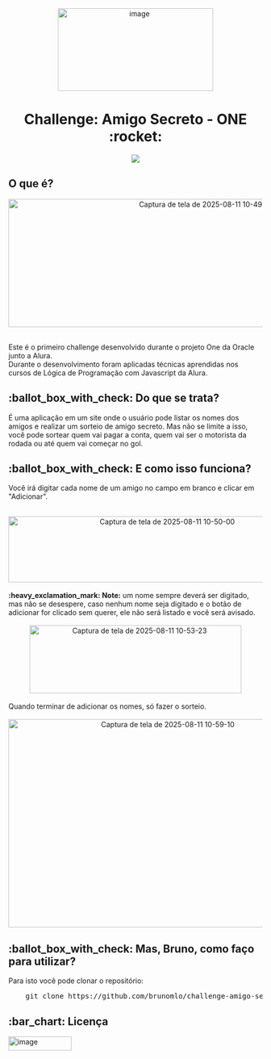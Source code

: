 <div align = "center" >
<img width="308" height="164" alt="image" src="https://github.com/user-attachments/assets/9f90b022-eb09-4cc8-96eb-95a15f12c1a6"  />
</div>
<h1 align="center"> Challenge: Amigo Secreto - ONE :rocket: </h1>
<p align="center">
<img loading="lazy"  src="http://img.shields.io/static/v1?label=STATUS&message=CONCLUIDO&color=GREEN&style=for-the-badge"/>
</p>


<h2> O que é? </h2> 
<div align = "center" >
<img align="center" width="767" height="254" alt="Captura de tela de 2025-08-11 10-49-41" src="https://github.com/user-attachments/assets/353a2fc7-fd19-4de9-b2cf-e8dce9145534" />
</div>

<p>
  <br>Este é o primeiro challenge desenvolvido durante o projeto One da Oracle junto a Alura.<br> 
  Durante o desenvolvimento foram aplicadas técnicas aprendidas nos cursos de Lógica de Programação com Javascript da Alura. 
</p>
  
<h2> :ballot_box_with_check: Do que se trata? </h2>

<p>
  É uma aplicação em um site onde o usuário pode listar os nomes dos amigos e realizar um sorteio de amigo secreto.
  Mas não se limite a isso, você pode sortear quem vai pagar a conta, quem vai ser o motorista da rodada ou até quem vai começar no gol. 
</p>
  
<h2> :ballot_box_with_check: E como isso funciona? </h2>  

<p>
  Você irá digitar cada nome de um amigo no campo em branco e clicar em "Adicionar". <br><br>
  <div align = "center" >
    <img align="center" width="614" height="131" alt="Captura de tela de 2025-08-11 10-50-00" src="https://github.com/user-attachments/assets/6c664099-ed74-458d-ab2e-c39e20f6cbc7" /><br><br>
  </div>
  <b>:heavy_exclamation_mark: Note:</b> um nome sempre deverá ser digitado, mas não se desespere, caso nenhum nome seja digitado e o botão de adicionar for clicado sem querer, ele não será listado e você será avisado. <br><br>
  <div align = "center" >
    <img align="center" width="420" height="135" alt="Captura de tela de 2025-08-11 10-53-23" src="https://github.com/user-attachments/assets/b68383b9-b201-4059-b5a4-c0a714d6ae96" /> <br><br>
  </div>
  Quando terminar de adicionar os nomes, só fazer o sorteio.<br><br>
  <div align = "center" >
    <img align="center" width="616" height="413" alt="Captura de tela de 2025-08-11 10-59-10" src="https://github.com/user-attachments/assets/112c578b-f989-45a4-85fc-ed4d5d680b2f" /><br>
  </div>
 </p>

<h2> :ballot_box_with_check: Mas, Bruno, como faço para utilizar?</h2>
<p> Para isto você pode clonar o repositório: </p>

<pre>
    git clone https://github.com/brunomlo/challenge-amigo-secreto-one.git
</pre>
<h2>:bar_chart: Licença </h2>
<img width="125" height="28" alt="image" src="https://github.com/user-attachments/assets/b0fd95d0-10dc-4134-8129-05d6b46ee04f" />

